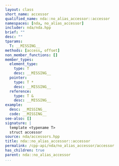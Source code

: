 ```yaml
---
layout: class
short_name: accessor
qualified_name: nda::no_alias_accessor::accessor
namespaces: [nda, no_alias_accessor]
includer: nda/nda.hpp
brief: ""
desc: ""
tparams:
  T: __MISSING__
methods: [access, offset]
non_member_functions: []
member_types:
  element_type:
    type: T
    desc: __MISSING__
  pointer:
    type: T *
    desc: __MISSING__
  reference:
    type: T &
    desc: __MISSING__
example:
  desc: __MISSING__
  code: __MISSING__
see-also: []
signature: |
  template <typename T>
  struct accessor
source: nda/accessors.hpp
title: nda::no_alias_accessor::accessor
permalink: /cpp-api/nda/no_alias_accessor/accessor
has_children: true
parent: nda::no_alias_accessor
...
```


